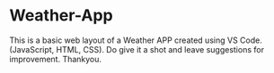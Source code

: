 # Weather-App
This is a basic web layout of a Weather APP created using VS Code. (JavaScript, HTML, CSS). Do give it a shot and leave suggestions for improvement.
Thankyou.
